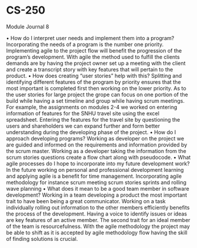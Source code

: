 # CS-250

Module Journal 8

•	How do I interpret user needs and implement them into a program? 
Incorporating the needs of a program is the number one priority. Implementing agile to the project flow will benefit the progression of the program’s development. With agile the method used to fulfill the clients demands are by having the project owner set up a meeting with the client and create a transcript story with key features that will pertain to the product. 
•	How does creating “user stories” help with this?
Splitting and identifying different features of the program by priority ensures that the most important is completed first then working on the lower priority. As to the user stories for large project the grope can focus on one portion of the build while having a set timeline and group while having scrum meetings. For example, the assignments on modules 2-4 we worked on entering information of features for the SNHU travel site using the excel spreadsheet. Entering the features for the travel site by questioning the users and shareholders we can expand further and form better understanding during the developing phase of the project. 
•	How do I approach developing programs? 
Working as developer on the project we are guided and informed on the requirements and information provided by the scrum master. Working as a developer taking the information from the scrum stories questions create a flow chart along with pseudocode. 
•	What agile processes do I hope to incorporate into my future development work?
In the future working on personal and professional development learning and applying agile is a benefit for time management. Incorporating agile methodology for instance scrum meeting scrum stories sprints and rolling wave planning 
•	What does it mean to be a good team member in software development?
Working in a team developing a product the most important trait to have been being a great communicator. Working on a task individually rolling out information to the other members efficiently benefits the process of the development. Having a voice to identify issues or ideas are key features of an active member. The second trait for an ideal member of the team is resourcefulness. With the agile methodology the project may be able to shift as it is accepted by agile methodology flow having the skill of finding solutions is crucial. 
